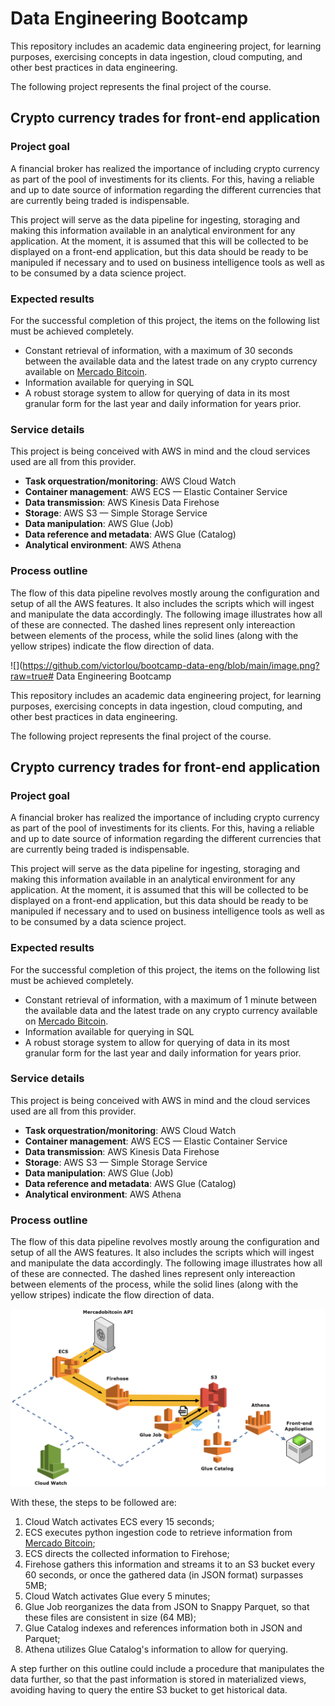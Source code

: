 # Data Engineering Bootcamp

This repository includes an academic data engineering project, for learning purposes, exercising concepts in data ingestion, cloud computing, and other best practices in data engineering.

The following project represents the final project of the course.

## Crypto currency trades for front-end application

### Project goal

A financial broker has realized the importance of including crypto currency as part of the pool of investiments for its clients. For this, having a reliable and up to date source of information regarding the different currencies that are currently being traded is indispensable.

This project will serve as the data pipeline for ingesting, storaging and making this information available in an analytical environment for any application. At the moment, it is assumed that this will be collected to be displayed on a front-end application, but this data should be ready to be manipuled if necessary and to used on business intelligence tools as well as to be consumed by a data science project.

### Expected results

For the successful completion of this project, the items on the following list must be achieved completely.

- Constant retrieval of information, with a maximum of 30 seconds between the available data and the latest trade on any crypto currency available on [Mercado Bitcoin](https://www.mercadobitcoin.com.br/).
- Information available for querying in SQL
- A robust storage system to allow for querying of data in its most granular form for the last year and daily information for years prior.

### Service details

This project is being conceived with AWS in mind and the cloud services used are all from this provider.

- **Task orquestration/monitoring**: AWS Cloud Watch
- **Container management**: AWS ECS — Elastic Container Service
- **Data transmission**: AWS Kinesis Data Firehose
- **Storage**: AWS S3 — Simple Storage Service
- **Data manipulation**: AWS Glue (Job)
- **Data reference and metadata**: AWS Glue (Catalog)
- **Analytical environment**: AWS Athena

### Process outline

The flow of this data pipeline revolves mostly aroung the configuration and setup of all the AWS features. It also includes the scripts which will ingest and manipulate the data accordingly. The following image illustrates how all of these are connected. The dashed lines represent only intereaction between elements of the process, while the solid lines (along with the yellow stripes) indicate the flow direction of data.

![](https://github.com/victorlou/bootcamp-data-eng/blob/main/image.png?raw=true# Data Engineering Bootcamp

This repository includes an academic data engineering project, for learning purposes, exercising concepts in data ingestion, cloud computing, and other best practices in data engineering.

The following project represents the final project of the course.

## Crypto currency trades for front-end application

### Project goal

A financial broker has realized the importance of including crypto currency as part of the pool of investiments for its clients. For this, having a reliable and up to date source of information regarding the different currencies that are currently being traded is indispensable.

This project will serve as the data pipeline for ingesting, storaging and making this information available in an analytical environment for any application. At the moment, it is assumed that this will be collected to be displayed on a front-end application, but this data should be ready to be manipuled if necessary and to used on business intelligence tools as well as to be consumed by a data science project.

### Expected results

For the successful completion of this project, the items on the following list must be achieved completely.

- Constant retrieval of information, with a maximum of 1 minute between the available data and the latest trade on any crypto currency available on [Mercado Bitcoin](https://www.mercadobitcoin.com.br/).
- Information available for querying in SQL
- A robust storage system to allow for querying of data in its most granular form for the last year and daily information for years prior.

### Service details

This project is being conceived with AWS in mind and the cloud services used are all from this provider.

- **Task orquestration/monitoring**: AWS Cloud Watch
- **Container management**: AWS ECS — Elastic Container Service
- **Data transmission**: AWS Kinesis Data Firehose
- **Storage**: AWS S3 — Simple Storage Service
- **Data manipulation**: AWS Glue (Job)
- **Data reference and metadata**: AWS Glue (Catalog)
- **Analytical environment**: AWS Athena

### Process outline

The flow of this data pipeline revolves mostly aroung the configuration and setup of all the AWS features. It also includes the scripts which will ingest and manipulate the data accordingly. The following image illustrates how all of these are connected. The dashed lines represent only intereaction between elements of the process, while the solid lines (along with the yellow stripes) indicate the flow direction of data.

<img src="https://github.com/victorlou/bootcamp-data-eng/blob/main/image.png?raw=true" width="700"/>

With these, the steps to be followed are:

1. Cloud Watch activates ECS every 15 seconds;
2. ECS executes python ingestion code to retrieve information from [Mercado Bitcoin](https://www.mercadobitcoin.com.br/);
3. ECS directs the collected information to Firehose;
4. Firehose gathers this information and streams it to an S3 bucket every 60 seconds, or once the gathered data (in JSON format) surpasses 5MB;
5. Cloud Watch activates Glue every 5 minutes;
6. Glue Job reorganizes the data from JSON to Snappy Parquet, so that these files are consistent in size (64 MB);
7. Glue Catalog indexes and references information both in JSON and Parquet;
8. Athena utilizes Glue Catalog's information to allow for querying.

A step further on this outline could include a procedure that manipulates the data further, so that the past information is stored in materialized views, avoiding having to query the entire S3 bucket to get historical data.
